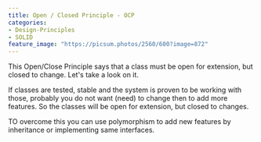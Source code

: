 ```yaml
---
title: Open / Closed Principle - OCP
categories:
- Design-Principles
- SOLID
feature_image: "https://picsum.photos/2560/600?image=872"
---
```


This Open/Close Principle says that a class must be open for extension, but closed to change. Let's take a look on it.

<!-- more -->

If classes are tested, stable and the system is proven to be working with those, probably you do not want (need) to change then to add more features. So the classes will be open for extension, but closed to changes. 

TO overcome this you can use polymorphism to add new features by inheritance or implementing same interfaces.
